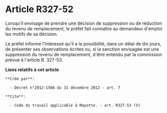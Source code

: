 # Article R327-52

Lorsqu'il envisage de prendre une décision de suppression ou de réduction du revenu de remplacement, le préfet fait connaître
au demandeur d'emploi les motifs de sa décision. 

Le préfet informe l'intéressé qu'il a la possibilité, dans un délai de dix jours, de présenter ses observations écrites ou,
si la sanction envisagée est une suppression du revenu de remplacement, d'être entendu par la commission prévue à l'article
R. 327-53.

**Liens relatifs à cet article**

	**Créé par**:

	  - Décret n°2012-1566 du 31 décembre 2012 - art. 7

	**Cite**:

	  - Code du travail applicable à Mayotte. - art. R327-53 (V)
